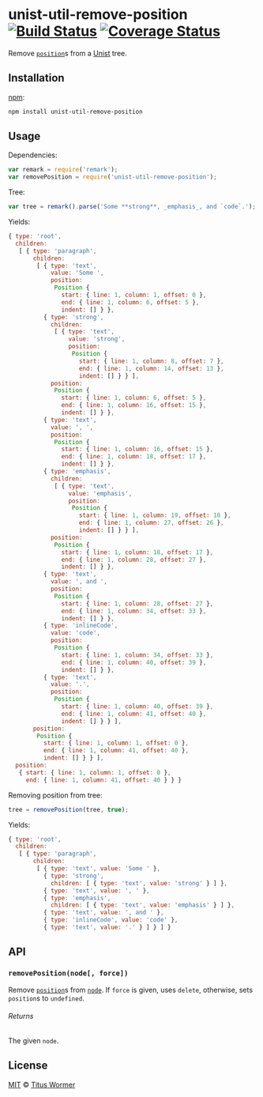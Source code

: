 # unist-util-remove-position [![Build Status][travis-badge]][travis] [![Coverage Status][codecov-badge]][codecov]

Remove [`position`][position]s from a [Unist][] tree.

## Installation

[npm][npm-install]:

```bash
npm install unist-util-remove-position
```

## Usage

Dependencies:

```javascript
var remark = require('remark');
var removePosition = require('unist-util-remove-position');
```

Tree:

```javascript
var tree = remark().parse('Some **strong**, _emphasis_, and `code`.');
```

Yields:

```js
{ type: 'root',
  children:
   [ { type: 'paragraph',
       children:
        [ { type: 'text',
            value: 'Some ',
            position:
             Position {
               start: { line: 1, column: 1, offset: 0 },
               end: { line: 1, column: 6, offset: 5 },
               indent: [] } },
          { type: 'strong',
            children:
             [ { type: 'text',
                 value: 'strong',
                 position:
                  Position {
                    start: { line: 1, column: 8, offset: 7 },
                    end: { line: 1, column: 14, offset: 13 },
                    indent: [] } } ],
            position:
             Position {
               start: { line: 1, column: 6, offset: 5 },
               end: { line: 1, column: 16, offset: 15 },
               indent: [] } },
          { type: 'text',
            value: ', ',
            position:
             Position {
               start: { line: 1, column: 16, offset: 15 },
               end: { line: 1, column: 18, offset: 17 },
               indent: [] } },
          { type: 'emphasis',
            children:
             [ { type: 'text',
                 value: 'emphasis',
                 position:
                  Position {
                    start: { line: 1, column: 19, offset: 18 },
                    end: { line: 1, column: 27, offset: 26 },
                    indent: [] } } ],
            position:
             Position {
               start: { line: 1, column: 18, offset: 17 },
               end: { line: 1, column: 28, offset: 27 },
               indent: [] } },
          { type: 'text',
            value: ', and ',
            position:
             Position {
               start: { line: 1, column: 28, offset: 27 },
               end: { line: 1, column: 34, offset: 33 },
               indent: [] } },
          { type: 'inlineCode',
            value: 'code',
            position:
             Position {
               start: { line: 1, column: 34, offset: 33 },
               end: { line: 1, column: 40, offset: 39 },
               indent: [] } },
          { type: 'text',
            value: '.',
            position:
             Position {
               start: { line: 1, column: 40, offset: 39 },
               end: { line: 1, column: 41, offset: 40 },
               indent: [] } } ],
       position:
        Position {
          start: { line: 1, column: 1, offset: 0 },
          end: { line: 1, column: 41, offset: 40 },
          indent: [] } } ],
  position:
   { start: { line: 1, column: 1, offset: 0 },
     end: { line: 1, column: 41, offset: 40 } } }
```

Removing position from tree:

```javascript
tree = removePosition(tree, true);
```

Yields:

```js
{ type: 'root',
  children:
   [ { type: 'paragraph',
       children:
        [ { type: 'text', value: 'Some ' },
          { type: 'strong',
            children: [ { type: 'text', value: 'strong' } ] },
          { type: 'text', value: ', ' },
          { type: 'emphasis',
            children: [ { type: 'text', value: 'emphasis' } ] },
          { type: 'text', value: ', and ' },
          { type: 'inlineCode', value: 'code' },
          { type: 'text', value: '.' } ] } ] }
```

## API

### `removePosition(node[, force])`

Remove [`position`][position]s from [`node`][node].  If `force` is given,
uses `delete`, otherwise, sets `position`s to `undefined`.

###### Returns

The given `node`.

## License

[MIT][license] © [Titus Wormer][author]

<!-- Definitions -->

[travis-badge]: https://img.shields.io/travis/wooorm/unist-util-remove-position.svg

[travis]: https://travis-ci.org/wooorm/unist-util-remove-position

[codecov-badge]: https://img.shields.io/codecov/c/github/wooorm/unist-util-remove-position.svg

[codecov]: https://codecov.io/github/wooorm/unist-util-remove-position

[npm-install]: https://docs.npmjs.com/cli/install

[license]: LICENSE

[author]: http://wooorm.com

[unist]: https://github.com/wooorm/unist

[position]: https://github.com/wooorm/unist#position

[node]: https://github.com/wooorm/unist#node
